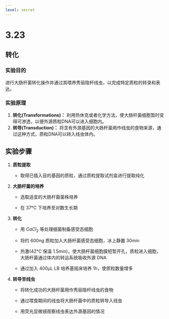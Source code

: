 ```yaml
---
level: secret
---
```

# 3.23

## 转化

### 实验目的
进行大肠杆菌转化操作并通过其喂养秀丽隐杆线虫，以完成特定质粒的转录和表达。

### 实验原理
1. **转化(Transformations)：** 利用热休克或者化学方法，使大肠杆菌细胞暂时变得可渗透，以便外源质粒DNA可以进入细胞内。
2. **转导(Transduction)：** 将含有外源基因的大肠杆菌用作线虫的食物来源，通过这种方式，质粒DNA可以转入线虫体内。

## 实验步骤

1. **质粒提取**

    - 取得已插入目的基因的质粒，通过质粒提取试剂盒进行提取纯化

2. **大肠杆菌的培养**

    - 选取适宜的大肠杆菌菌株培养

    - 在 37°C 下培养至对数生长期

3. **转化**

    - 用 ${CaCl}_2$ 等处理细菌制备感受态细胞

    - 将约 600ng 质粒加入大肠杆菌感受态细胞，冰上静置 30min

    - 热激(42°C 保温 1.5min)，使大肠杆菌细胞膜短暂开孔，质粒进入细胞，大肠杆菌通过体内的转运系统吸收外源 DNA

    - 通过加入 400μL LB 培养基摇床培养 1h，使质粒数量增多

4. **转导至线虫**

    - 将转化成功的大肠杆菌用作秀丽隐杆线虫的食物

    - 通过喂食期间的线虫将大肠杆菌中的质粒转导入线虫

    - 用荧光显微镜观察线虫表达外源基因的情况
